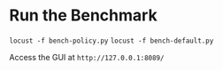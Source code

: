 # Run the Benchmark

`locust -f bench-policy.py`
`locust -f bench-default.py`

Access the GUI at `http://127.0.0.1:8089/`